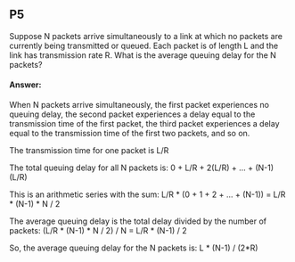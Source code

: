 ## P5

Suppose N packets arrive simultaneously to a link at which no packets are currently
being transmitted or queued. Each packet is of length L and the link has transmission rate R. What is
the average queuing delay for the N packets?

#### Answer:

When N packets arrive simultaneously, the first packet experiences no queuing delay, the second packet experiences a delay equal to the transmission time of the first packet, the third packet experiences a delay equal to the transmission time of the first two packets, and so on.

The transmission time for one packet is L/R

The total queuing delay for all N packets is: 0 + L/R + 2(L/R) + ... + (N-1)(L/R)

This is an arithmetic series with the sum:
L/R \* (0 + 1 + 2 + ... + (N-1)) = L/R \* (N-1) \* N / 2

The average queuing delay is the total delay divided by the number of packets:
(L/R \* (N-1) \* N / 2) / N = L/R \* (N-1) / 2

So, the average queuing delay for the N packets is:
L \* (N-1) / (2\*R)
